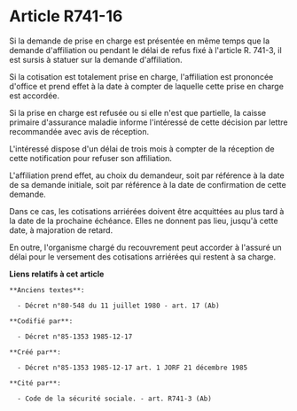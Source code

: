 # Article R741-16

Si la demande de prise en charge est présentée en même temps que la demande d'affiliation ou pendant le délai de refus fixé à
l'article R. 741-3, il est sursis à statuer sur la demande d'affiliation. 

Si la cotisation est totalement prise en charge, l'affiliation est prononcée d'office et prend effet à la date à compter de
laquelle cette prise en charge est accordée. 

Si la prise en charge est refusée ou si elle n'est que partielle, la caisse primaire d'assurance maladie informe l'intéressé
de cette décision par lettre recommandée avec avis de réception. 

L'intéressé dispose d'un délai de trois mois à compter de la réception de cette notification pour refuser son affiliation. 

L'affiliation prend effet, au choix du demandeur, soit par référence à la date de sa demande initiale, soit par référence à
la date de confirmation de cette demande. 

Dans ce cas, les cotisations arriérées doivent être acquittées au plus tard à la date de la prochaine échéance. Elles ne
donnent pas lieu, jusqu'à cette date, à majoration de retard. 

En outre, l'organisme chargé du recouvrement peut accorder à l'assuré un délai pour le versement des cotisations arriérées
qui restent à sa charge.

**Liens relatifs à cet article**

	**Anciens textes**:

	  - Décret n°80-548 du 11 juillet 1980 - art. 17 (Ab)

	**Codifié par**:

	  - Décret n°85-1353 1985-12-17

	**Créé par**:

	  - Décret n°85-1353 1985-12-17 art. 1 JORF 21 décembre 1985

	**Cité par**:

	  - Code de la sécurité sociale. - art. R741-3 (Ab)
